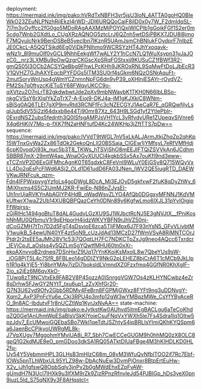 deployment: https://mermaid.ink/img/pako:hVRdTxNBFH3vr5jsU3loN_4ATTA0goHQ0BIeWkO23ZEuNLPNzhRijEkzI4rWD-JDI6URQQoCaiF8iID0x0y7W_F2dmldqSL-7I7m3vOvffcc2fG0go5MDoRAgAAXMzMiPOYiQxiWlCPIb1gGoikFGf1S2er0m5cdg7Wnb2GXdtLo_CUgXRzAQNOG5ztcLrJ6QZnh5wtDSiPBKX7JDU8l8jmoF7MQyulcNrk9BenDSBeB5yeclbn7IKznR5UAmJsmChBNIukFOydprF7nIbzEJE0CkcL-A5QQTSjkd6Eg0ViDkPNIhmo9WCRSYzHT4JhYxoqavk-wNz1r_8l9muOIf0vGCL9NhhEekgWf7wALY2Y1hCcN7LQ1WuXsypn31yJaJOzC0__nrz3LXMBu9pOwQzgrCKGscXpSRqFOStxxjj9KUSuCZ1fBWf3R2-gmQS05l3OCb2ACSYQeBbg9FhwLPcKHh9JKROxRNL9SqMwFtDoLJbEcR3V1QVHZ7GJhAXYEqcbPYFDGs5lTM3SU0rf4sGkm6NQzOSNrAquFt-2mutSoryWnUsp4gWmYCZnmnNpFG6dn9vP39_oXHIniESAYr-rOydVZ-PM2Ss7q0ftyzcKiETuSY68FWqvUKCC9o-qXVtzu2O7nLrT82gkdwbwtJde2pXv9mbNWavbK1TKH0N66IbLBSo-nkgCVSsY6rXIqlYkZqTrX7-A-Eioj9-DKJ4a-jM1gKJXkiC8WNm-sBjSg0AQ6TLEt7gXP9mvRtd3RCNFfFc3cNZECGYJ1AeCaR7E_qGRQwfjIyLsqlJub5dV55i2zl64dxxb8e44Tj90mr87Xz_643H9LSGd1yf2YtlePbIr-0ExrdNSZ2ubs5fednth3Q0ISfsgAMPJsVH1YcL3vRfvdyURe1ZUpeqvSlVnre6X4q6HjKiV7Mo-p-fXK7fN2aHNFtufD4Kc24WKHp3jZftTTS7pDw==
sequence: https://mermaid.ink/img/pako:lVVdT9tWGL7nV5xLkALJArmJtkjZhqZp2qhKp15WTnxGvWa2Zx86TdOk2GekoQnLlI20BSSaja_CIGEw1jYMfsyL7eRfVMfHdj6cpK0voqOj93k_nuc5b3T8_TKWs_hTSVjShO8mEEJIFTQiZSVVkAn6JCdhmSBBR87mX-29mtW4ap_WnaOGvXUUCl4kgkbSSx5Ax7ouKfI9nd3eww-xTCZnVP2D6ExGIFMhcAgnK0T65sdxkC8FeVnI9WLuY0EjGSy8Q715WQyVxLL4Do2qEsPcFlWd6ASj2_OLd1D61udD6FA03JNen_lWV2QE5iugRTD_DAEWVKwJRNFcuk_qzm-Fdn4lFPWxpvygYzfoLs4goDWgL8DcA_Mi3EJOyD5gkfxwF2fuK8qDyZtWy_6lMjXhxms4S5C2lJmMJ2KR-FwiEp-N86nZJysEI-Uh1nrUjaRVKYnAbAGlYP4HdB_oWadWsvZLYO4AfQb0DGgxyMFNNJ1KdVMkUftwrX1waZ2Ub14XUBQBPQazCeYh0DNn89y6KgfwLmo6lXJL31pYvIOigipFfWqjrss-zGjRlHc1494goBtuT8dAL4GudvLGzXU9SJ1WJbctRcNJ5E3gNVJtX__fPniKoshNhMU0QfbmuV1r9qEHporH4iidzWKVYBFN9rJhVZ50nj-dCoGZMH7tTn7D2d5FgT4sDsvioE6zca5TIjFMpx6J7F93nYsN5_GFvVLivbtMV1wuikB_54ewUN40YF4zt5oN9_cUzJdAd13MCzD27fWmVSyA8RiMNTCOrJPtdr2r2tsEE5aJMh28V1c53i7QOqtLH7FC7NDKCTpZxJg9neo4AQcc6Txrdcr_IEVjCpJl_aOsIss4y5QZLmSgYQwtfMHU60tn0xXr-ekoAXnvvoB2rdneq7DSnHxrZ9Uq17rYnKKoiKsMxolL8w7QbeYUs9sW-_iOG8PjT5L4c7SfR_8FBLeo14gDDIZY9NkG2pLEHEZ8bjCrA6T1cMCb9JkLIph1R1g4kYjE5-Yi8bnYMAv7izDi7boksldLVmndXZ0Fzxfmq4GGfNR0KhXgIF-2io_s2jEz6M6qvXkO-TUwq8zT9NCVtxEk8FAB2V8P45ozzA0lSnrgqVGW7Os4zKLHYNCwbz4eZr8sDrhw5FJwGY2NYtT_txu6up1_zZvXhfGr20-Q7N3U62yd9Ofy2Gbb5RDMv4FeBrn8FGPMjGWxz8FYFt9ng3uDDNvgY-Xqm2_AxP3PnFcYu6e_Ckj3RPU4p3mfp12gW3wYMBqzMWe_CsYfYByAceRO_9n8AC-IbdutvF1r8nUCZtWq1KyrJxNvAA==
state-machine: https://mermaid.ink/img/pako:eJytkstKw0AUhvd5itmEgBACLgu6aTeCoKhdqZQ0Ge1AnUhmWpESaBIsVSkKlYoieCsuFNqVxYWXh5le7Fs4Sdra1lq1OItw5pzJdy7_EcUMwoiGQEbaSBo7WkI1qeTdtJSZhtyS4ipBRLIsYImiQKhKYQSpm6a6JaenBcCPjkyoUWRgML8k-J7VqXUgy7MggohmYMyjUA8i_R7_Sbh7CwECCeGUGM9h0hhMQ0zX8OLC8gpQ1G2kdMJE8eO_pmGDoo3dkSA1RQ05ATktDlUaFBge4M3hKIHDLKD0HL2fu-Uy54Y5VebmmHPL3GLHsB3mHIzC68m_08vM3WfuQyNfblTOO2if7Rc7Ebf-lOWs5pnTLhWbxUL95YLZ98w-DbAcNuEw3DvmPjOnxr8BtpErtEuHw-X2y_jJh1gfswQ8OpbSqly3jnPv2b0gMWdEhxEZpFvAW-gUmdH7N3Ucl7lHXk9u3lfXM9rZk9ZjzRPnzRfnyleJd54PJBIGp_hDs3yeX0pn9iuzL5ld_S75qNX9v3F8AHqstcI=
